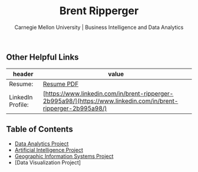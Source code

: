 <h1 align="center">Brent Ripperger</h1>
<p align="center">Carnegie Mellon University | Business Intelligence and Data Analytics</p>
<br>

## Other Helpful Links
|header             |value                                                |
|-------------------|-----------------------------------------------------|
|Resume:            |[Resume PDF](https://bmripper.github.io/General_Resume_2022_09.pdf)|
|LinkedIn Profile:  |[https://www.linkedin.com/in/brent-ripperger-2b995a98/](https://www.linkedin.com/in/brent-ripperger-2b995a98/)|


## Table of Contents
- [Data Analytics Project](https://bmripper.github.io/aba_project.html)
- [Artificial Intelligence Project](https://bmripper.github.io/ai_project.html)
- [Geographic Information Systems Project](https://bmripper.github.io/gis_project.html)
- [Data Visualization Project]
